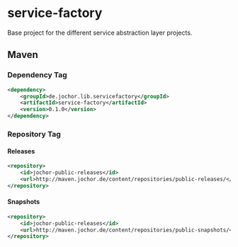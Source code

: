 # service-factory
Base project for the different service abstraction layer projects.

## Maven

### Dependency Tag

```xml
<dependency>
    <groupId>de.jochor.lib.servicefactory</groupId>
    <artifactId>service-factory</artifactId>
    <version>0.1.0</version>
</dependency>
```

### Repository Tag

#### Releases

```xml
<repository>
	<id>jochor-public-releases</id>
	<url>http://maven.jochor.de/content/repositories/public-releases/</url>
</repository>
```

#### Snapshots

```xml
<repository>
	<id>jochor-public-releases</id>
	<url>http://maven.jochor.de/content/repositories/public-snapshots/</url>
</repository>
```
